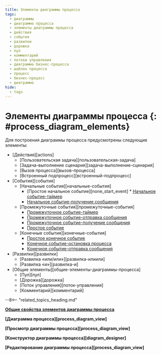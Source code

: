 ```yaml
---
title: Элементы диаграммы процесса
tags:
  - диаграммы
  - диаграмма процесса
  - элементы диаграммы процесса
  - действия
  - события
  - развилки
  - дорожка
  - пул
  - комментарий
  - потоки управления
  - диаграмма бизнес-процесса
  - шаблон процесса
  - процесс
  - бизнес-процесс
  - диаграмма
hide:
  - tags
---
```


# Элементы диаграммы процесса {: #process_diagram_elements}

Для построения диаграммы процесса предусмотрены следующие элементы:

* [Действия][actions]
    * [Пользовательская задача][пользовательская-задача]
    * [Задача-выполнение сценария][задача-выполнение-сценария]
    * [Вызов процесса][вызов-процесса]
    * [Встроенный подпроцесс][встроенный-подпроцесс]
* [События][события]
    * [Начальные события][начальные-события]
        * [Простое начальное событие][none_start_event]        * [Начальное событие-таймер](timer_start_event.md)
        * [Начальное событие-получение сообщения](receive_message_start_event.md)
    * [Промежуточные события][промежуточные-события]
        * [Промежуточное событие-таймер](timer_intermediate_event.md)
        * [Промежуточное событие-отправка сообщения](send_message_intermediate_event.md)
        * [Промежуточное событие-получение сообщения](receive_message_intermediate_event.md)
        * [Простое событие](none_intermediate_event.md)
    * [Конечные события][конечные-события]
        * [Простое конечное событие](none_end_event.md)
        * [Конечное событие-остановка процесса](stop_process_end_event.md)
        * [Конечное событие-отправка сообщения](send_message_end_event.md)
* [Развилки][развилки]
    * [Развилка «или/или»][развилка-илиили]
    * [Развилка «и»][развилка-и]
* [Общие элементы][общие-элементы-диаграммы-процесса]
    * [Пул][пул]
    * [Дорожка][дорожка]
    * [Поток управления][поток-управления]
    * [Комментарий][комментарий]

--8<-- "related_topics_heading.md"

**[Общие свойства элементов диаграммы процесса](process_diagram_element_common_properties.md)**

**[Диаграмма процесса][process_diagram_view]**

**[Просмотр диаграммы процесса][process_diagram_view]**

**[Конструктор диаграммы процесса][diagram_designer]**

**[Редактирование диаграммы процесса][process_diagram_view]**
